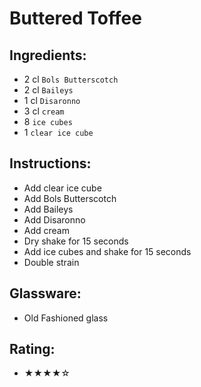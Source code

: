 # Buttered Toffee

## Ingredients:
- 2 cl `Bols Butterscotch`
- 2 cl `Baileys`
- 1 cl `Disaronno`
- 3 cl `cream`
- 8 `ice cubes`
- 1 `clear ice cube`

## Instructions:
- Add clear ice cube
- Add Bols Butterscotch
- Add Baileys
- Add Disaronno
- Add cream
- Dry shake for 15 seconds
- Add ice cubes and shake for 15 seconds
- Double strain

## Glassware:
- Old Fashioned glass

## Rating:
- ★★★★☆